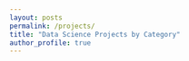 ```yaml
---
layout: posts
permalink: /projects/
title: "Data Science Projects by Category"
author_profile: true
---
```


